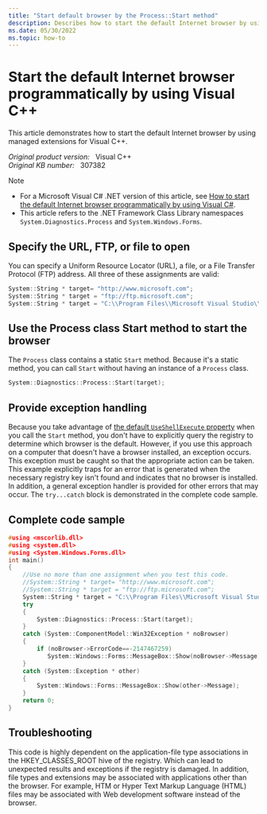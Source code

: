 ```yaml
---
title: "Start default browser by the Process::Start method"
description: Describes how to start the default Internet browser by using managed extensions for Visual C++. This article also provides a code sample to show how to do this task.
ms.date: 05/30/2022
ms.topic: how-to
---
```

# Start the default Internet browser programmatically by using Visual C++  

This article demonstrates how to start the default Internet browser by using managed extensions for Visual C++.

_Original product version:_ &nbsp; Visual C++  
_Original KB number:_ &nbsp; 307382

> [!NOTE]
>
> - For a Microsoft Visual C# .NET version of this article, see
[How to start the default Internet browser programmatically by using Visual C#](https://support.microsoft.com/help/305703).
> - This article refers to the .NET Framework Class Library namespaces `System.Diagnostics.Process` and `System.Windows.Forms`.

## Specify the URL, FTP, or file to open

You can specify a Uniform Resource Locator (URL), a file, or a File Transfer Protocol (FTP) address. All three of these assignments are valid:

```cpp
System::String * target= "http://www.microsoft.com";
System::String * target = "ftp://ftp.microsoft.com";
System::String * target = "C:\\Program Files\\Microsoft Visual Studio\\INSTALL.HTM";
```

## Use the Process class Start method to start the browser

The `Process` class contains a static `Start` method. Because it's a static method, you can call `Start` without having an instance of a `Process` class.

```cpp
System::Diagnostics::Process::Start(target);
```

## Provide exception handling

Because you take advantage of [the default `UseShellExecute` property](/dotnet/api/system.diagnostics.processstartinfo.useshellexecute) when you call the `Start` method, you don't have to explicitly query the registry to determine which browser is the default. However, if you use this approach on a computer that doesn't have a browser installed, an exception occurs. This exception must be caught so that the appropriate action can be taken. This example explicitly traps for an error that is generated when the necessary registry key isn't found and indicates that no browser is installed. In addition, a general exception handler is provided for other errors that may occur. The `try...catch` block is demonstrated in the complete code sample.

## Complete code sample

```cpp
#using <mscorlib.dll>
#using <system.dll>
#using <System.Windows.Forms.dll>
int main()
{
    //Use no more than one assignment when you test this code.
    //System::String * target= "http://www.microsoft.com";
    //System::String * target = "ftp://ftp.microsoft.com";
    System::String * target = "C:\\Program Files\\Microsoft Visual Studio\\INSTALL.HTM";
    try
    {
        System::Diagnostics::Process::Start(target);
    }
    catch (System::ComponentModel::Win32Exception * noBrowser)
    {
        if (noBrowser->ErrorCode==-2147467259)
           System::Windows::Forms::MessageBox::Show(noBrowser->Message);
    }
    catch (System::Exception * other)
    {
        System::Windows::Forms::MessageBox::Show(other->Message);
    }
    return 0;
}
```

## Troubleshooting

This code is highly dependent on the application-file type associations in the HKEY_CLASSES_ROOT hive of the registry. Which can lead to unexpected results and exceptions if the registry is damaged. In addition, file types and extensions may be associated with applications other than the browser. For example, HTM or Hyper Text Markup Language (HTML) files may be associated with Web development software instead of the browser.
